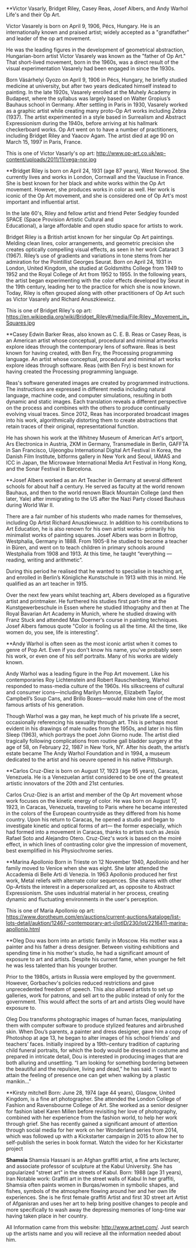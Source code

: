 **Victor Vasarly, Bridget Riley, Casey Reas, Josef Albers, and Andy Warhol Life's and their Op Art.

  Victor Vasarely is born on April 9, 1906, Pécs, Hungary. He is an internationally known and praised artist; widely accepted as a "grandfather" and leader of the op art movement.

  He was the leading figures in the development of geometrical abstraction, Hungarian-born artist Victor Vasarely was 
known as the "father of Op Art." That short-lived movement, born in the 1960s, was a direct result of the visual 
experimentation Vasarely had been engaged in since the 1930s.

   Born Vásárhelyi Gyozo on April 9, 1906 in Pécs, Hungary, he briefly studied medicine at university, but after two years 
 dedicated himself instead to painting. In the late 1920s, Vasarely enrolled at the Muhely Academy in Budapest, where the 
 syllabus was largely based on Walter Gropius’s Bauhaus school in Germany. After settling in Paris in 1930, Vasarely worked 
 as a graphic artist while creating many proto-Op Art works including Zebra (1937). The artist experimented in a style based 
 in Surrealism and Abstract Expressionism during the 1940s, before arriving at his hallmark checkerboard works. Op Art went 
 on to have a number of practitioners, including Bridget Riley and Yaacov Agam. The artist died at age 90 on March 15, 1997 
 in Paris, France.
 
 This is one of Victor Vasarly's op art: http://www.op-art.co.uk/wp-content/uploads/2011/11/vega-nor.jpg 


   **Bridget Riley is born on April 24, 1931 (age 87 years), West Norwood. She currently lives and works in London, Cornwall and the Vaucluse in France. She is best known for her black and white works within the Op Art movement. However, she produces works in color as well. Her work is iconic of the Op Art movement, and she is considered one of Op Art's most important and 
influential artist.
  
  In the late 60's, Riley and fellow artist and friend Peter Sedgley founded SPACE (Space Provision Artistic Cultural and   
Educational), a large affordable and open studio space for artists to work.


  Bridget Riley is a British artist known for her singular Op Art paintings. Melding clean lines, color arrangements, and 
geometric precision she creates optically compelling visual effects, as seen in her work Cataract 3 (1967). Riley’s use of 
gradients and variations in tone stems from her admiration for the Pointillist Georges Seurat. Born on April 24, 1931 in 
London, United Kingdom, she studied at Goldsmiths College from 1949 to 1952 and the Royal College of Art from 1952 to 1955. 
In the following years, the artist began experimenting with the color effects developed by Seurat in the 19th century, 
leading her to the practice for which she is now known. Today, Riley is often grouped along with other practitioners of Op 
Art such as Victor Vasarely and Richard Anuszkiewicz. 

This is one of Bridget Riley's op art: https://en.wikipedia.org/wiki/Bridget_Riley#/media/File:Riley,_Movement_in_Squares.jpg


  **Casey Edwin Barker Reas, also known as C. E. B. Reas or Casey Reas, is an American artist whose conceptual, procedural 
and minimal artworks explore ideas through the contemporary lens of software. Reas is best known for having created, with 
Ben Fry, the Processing programming language. An artist whose conceptual, procedural and minimal art works explore ideas 
through software. Reas (with Ben Fry) is best known for having created the Processing programming language.

  Reas's software generated images are created by programmed instructions. The instructions are expressed in different media 
including natural language, machine code, and computer simulations, resulting in both dynamic and static images. Each 
translation reveals a different perspective on the process and combines with the others to produce continually evolving 
visual traces. Since 2012, Reas has incorporated broadcast images into his work, algorithmically distorting them to create 
abstractions that retain traces of their original, representational function.

  He has shown his work at the Whitney Museum of American Art's artport, Ars Electronica in Austria, ZKM in Germany, 
Transmediale in Berlin, GAFFTA in San Francisco, Uijeongbu International Digital Art Festival in Korea, the Danish Film 
Institute, bitforms gallery in New York and Seoul, IAMAS and ICC in Japan, the Microwave International Media Art Festival in 
Hong Kong, and the Sonar Festival in Barcelona.


  **Josef Albers worked as an Art Teacher in Germany at several different schools for about half a century. He served as 
faculty at the world renown Bauhaus, and then to the world renown Black Mountain College (and then later, Yale) after 
immigrating to the US after the Nazi Party closed Bauhaus during World War II.

  There are a fair number of his students who made names for themselves, including Op Artist Richard Anuszkiewucz. In 
addition to his contributions to Art Education, he is also renown for his own artist works- primarily his minimalist works 
of painting squares. Josef Albers was born in Bottrop, Westphalia, Germany in 1888. From 1905-8 he studied to become a 
teacher in Büren, and went on to teach children in primary schools around Westphalia from 1908 and 1913. At this time, he 
taught “everything — reading, writing and arithmetic”.

  During this period he realised that he wanted to specialise in teaching art, and enrolled in Berlin’s Königliche 
Kunstschule in 1913 with this in mind. He qualified as an art teacher in 1915.

  Over the next few years whilst teaching art, Albers developed as a figurative artist and printmaker. He furthered his 
studies first part-time at the Kunstgewerbeschule in Essen where he studied lithography and then at The Royal Bavarian Art 
Academy in Munich, where he studied drawing with Franz Stuck and attended Max Doerner‘s course in painting techniques.
Josef Albers famous quote "Color is fooling us all the time. All the time, like women do, you see, life is interesting".


  **Andy Warhol is often seen as the most iconic artist when it comes to genre of Pop Art. Even if you don't know his name, 
you've probably seen his work, or even one of his self portraits. Many of his works are widely known.

  Andy Warhol was a leading figure in the Pop Art movement. Like his contemporaries Roy Lichtenstein and Robert Rauschenberg, Warhol responded to mass-media culture of the 1960s. His silkscreens of cultural and consumer icons—including Marilyn Monroe, Elizabeth Taylor, Campbell’s Soup Cans, and Brillo Boxes—would make him one of the most famous artists of his generation.
  
   Though Warhol was a gay man, he kept much of his private life a secret, occasionally referencing his sexuality through 
art. This is perhaps most evident in his drawings of male nudes from the 1950s, and later in his film Sleep (1963), which 
portrays the poet John Giorno nude. The artist died tragically following complications from routine gall bladder surgery at 
the age of 58, on February 22, 1987 in New York, NY. After his death, the artist’s estate became The Andy Warhol Foundation 
and in 1994, a museum dedicated to the artist and his oeuvre opened in his native Pittsburgh.


**Carlos Cruz-Diez is born on August 17, 1923 (age 95 years), Caracas, Venezuela. He is a Venezuelan artist considered to be one of the greatest artistic innovators of the 20th and 21st centuries. 

  Carlos Cruz-Diez is an artist and member of the Op Art movement whose work focuses on the kinetic energy of color. He was born on August 17, 1923, in Caracas, Venezuela, traveling to Paris where he became interested in the colors of the European countryside as they differed from his home country. Upon his return to Caracas, he opened a studio and began to investigate kinetic and optical forms of art— the former especially, which had formed into a movement in Caracas, thanks to artists such as Jesús Rafael Soto and Alejandro Otero. Cruz-Diez's work is based on the moiré effect, in which lines of contrasting color give the impression of movement, best exemplified in his Physiochrome series.  

 **Marina Apollonio Born in Trieste on 12 November 1940, Apollonio and her family moved to Venice when she was eight. She later attended the Accademia di Belle Arti di Venezia. In 1963 Apollonio produced her first work, Metal reliefs with alternate color sequences. She shares with other Op-Artists the interest in a depersonalized art, as opposite to Abstract Expressionism. She uses industrial material in her process, creating dynamic and fluctuating environments in the user's perception. 
 
 This is one of Maria Apollonio op art: https://www.dorotheum.com/en/auctions/current-auctions/kataloge/list-lots-detail/auktion/12467-contemporary-art-i/lotID/230/lot/2216411-marina-apollonio.html
 
 **Oleg Dou was born into an artistic family in Moscow. His mother was a painter and his father a dress designer. Between visiting exhibitions and spending time in his mother's studio, he had a significant amount of exposure to art and artists. Despite his current fame, when younger he felt he was less talented than his younger brother.
 
 Prior to the 1980s, artists in Russia were employed by the government. However, Gorbachev's policies reduced restrictions and gave unprecedented freedom of speech. This also allowed artists to set up galleries, work for patrons, and sell art to the public instead of only for the government. This would affect the sorts of art and artists Oleg would have exposure to.
 
 Oleg Dou transforms photographic images of human faces, manipulating them with computer software to produce stylized features and airbrushed skin. When Dou’s parents, a painter and dress designer, gave him a copy of Photoshop at age 13, he began to alter images of his school friends’ and teachers’ faces. Initially inspired by a 19th-century tradition of capturing child funeral portraits, for which the body would be dressed in costume and prepared in intricate detail, Dou is interested in producing images that are both alluring and unsettling. “I am looking for something bordering between the beautiful and the repulsive, living and dead,” he has said. “I want to attain the feeling of presence one can get when walking by a plastic manikin…"
 
  
**Kirsty mitchell Born: June 28, 1974 (age 44 years), Glasgow, United Kingdom, is a fine art photographer. She attended the London College of Fashion and Ravensbourne College of Art. She worked as a senior designer for fashion label Karen Millen before revisiting her love of photography, combined with her experience from the fashion world, to help her work through grief.
 She has recently gained a significant amount of attention through social media for her work on her Wonderland series from 2014, which was followed up with a Kickstarter campaign in 2015 to allow her to self-publish the series in book format. Watch the video for her Kickstarter project
 
 **Shamsia** Shamsia Hassani is an Afghan graffiti artist, a fine arts lecturer, and associate professor of sculpture at the Kabul University. She has popularized "street art" in the streets of Kabul. Born: 1988 (age 31 years), Iran
Notable work: Graffiti art in the street walls of Kabul
 In her graffiti, Shamsia often paints women in Burqas/women in symbolic shapes, and fishes, symbols of the atmosphere flowing around her and her own life experiences. She is he first female graffiti Artist and first 3D street art Artist of Afganisran and uses her art to help bring positive changes to people and more specifically to wash away the depressing memories of long-time war having taken place in her country.

  


All Information came from this website: http://www.artnet.com/. Just search up the artists name and you will recieve all the information needed about him.


  

